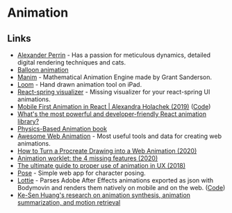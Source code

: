 # Animation

## Links

* [Alexander Perrin](https://alexanderperrin.com.au/) - Has a passion for meticulous dynamics, detailed digital rendering techniques and cats.
* [Balloon animation](https://alexanderperrin.com.au/triangles/ballooning/)
* [Manim](https://github.com/3b1b/manim) - Mathematical Animation Engine made by Grant Sanderson.
* [Loom](https://iorama.studio/looom) - Hand drawn animation tool on iPad.
* [React-spring visualizer](https://react-spring-visualizer.com/) - Missing visualizer for your react-spring UI animations.
* [Mobile First Animation in React \| Alexandra Holachek \(2019\)](https://www.youtube.com/watch?v=laPsceJ4tTY) \([Code](https://github.com/aholachek/mobile-first-animation)\)
* [What's the most powerful and developer-friendly React animation library?](https://github.com/aholachek/react-animation-comparison)
* [Physics-Based Animation book](https://iphys.wordpress.com/2020/01/12/free-textbook-physics-based-animation/)
* [Awesome Web Animation](https://github.com/sergey-pimenov/awesome-web-animation) - Most useful tools and data for creating web animations.
* [How to Turn a Procreate Drawing into a Web Animation \(2020\)](https://css-tricks.com/how-to-turn-a-procreate-drawing-into-a-web-animation/)
* [Animation worklet: the 4 missing features \(2020\)](https://inventingwithmonster.io/20200203-animationworklet-the-missing-pieces/)
* [The ultimate guide to proper use of animation in UX \(2018\)](https://uxdesign.cc/the-ultimate-guide-to-proper-use-of-animation-in-ux-10bd98614fa9)
* [Pose](https://galshir.com/pose/) - Simple web app for character posing.
* [Lottie](http://airbnb.io/lottie/#/) - Parses Adobe After Effects animations exported as json with Bodymovin and renders them natively on mobile and on the web. \([Code](https://github.com/airbnb/lottie)\)
* [Ke-Sen Huang's research on animation synthesis, animation summarization, and motion retrieval](https://kesen.realtimerendering.com/)

